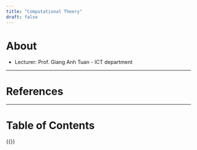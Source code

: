 ```yaml
---
title: "Computational Theory"
draft: false
---
```

# About
- Lecturer: Prof. Giang Anh Tuan - ICT department

---
# References

---
# Table of Contents
{{<toc-tree>}}